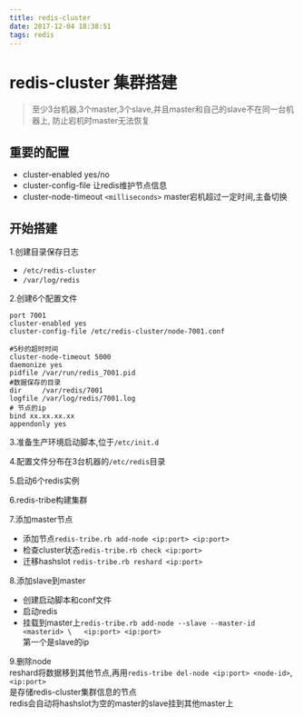 ```yaml
---
title: redis-cluster
date: 2017-12-04 18:38:51
tags: redis
---
```


# redis-cluster 集群搭建

> 至少3台机器,3个master,3个slave,并且master和自己的slave不在同一台机器上,
>防止宕机时master无法恢复

## 重要的配置

+ cluster-enabled yes/no
+ cluster-config-file 让redis维护节点信息
+ cluster-node-timeout  `<milliseconds>` master宕机超过一定时间,主备切换

## 开始搭建

1.创建目录保存日志
+ `/etc/redis-cluster`
+ `/var/log/redis`

2.创建6个配置文件
```
port 7001
cluster-enabled yes
cluster-config-file /etc/redis-cluster/node-7001.conf

#5秒的超时时间
cluster-node-timeout 5000
daemonize yes
pidfile /var/run/redis_7001.pid
#数据保存的目录
dir     /var/redis/7001
logfile /var/log/redis/7001.log
# 节点的ip
bind xx.xx.xx.xx
appendonly yes

```

3.准备生产环境启动脚本,位于`/etc/init.d`

4.配置文件分布在3台机器的`/etc/redis`目录

5.启动6个redis实例

6.redis-tribe构建集群

7.添加master节点

+ 添加节点`redis-tribe.rb add-node <ip:port> <ip:port>`  
+ 检查cluster状态`redis-tribe.rb check <ip:port>`  
+ 迁移hashslot  `redis-tribe.rb reshard <ip:port>`

8.添加slave到master  
+ 创建启动脚本和conf文件
+ 启动redis
+ 挂载到master上`redis-tribe.rb add-node --slave --master-id <masterid> \  
<ip:port> <ip:port>`  
第一个是slave的ip

9.删除node  
reshard将数据移到其他节点,再用`redis-tribe del-node <ip:port> <node-id>`,`<ip:port>`  
是存储redis-cluster集群信息的节点  
redis会自动将hashslot为空的master的slave挂到其他master上
